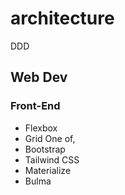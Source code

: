 # architecture
DDD


## Web Dev

### Front-End
* Flexbox
* Grid
One of, 
* Bootstrap
* Tailwind CSS
* Materialize
* Bulma

